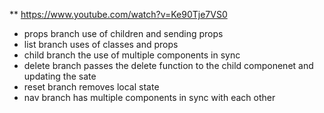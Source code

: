 ** https://www.youtube.com/watch?v=Ke90Tje7VS0

* props branch use of children and sending props
* list branch uses of classes and props
* child branch the use of multiple components in sync
* delete branch passes the delete function to the child componenet and updating the sate
* reset branch removes local state
* nav branch has multiple components in sync with each other
  